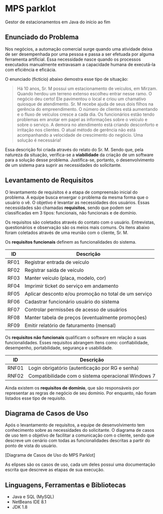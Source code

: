 # MPS parklot
Gestor de estacionamentos em Java do início ao fim

## Enunciado do Problema

Nos negócios, a automação comercial surge quando uma atividade deixa de ser desempenhada por uma pessoa e passa a ser efetuada por alguma ferramenta artificial. Essa necessidade nasce quando os processos executados manualmente extravasam a capacidade humana de executá-la com eficiência e eficácia.

O enunciado (fictício) abaixo demostra esse tipo de situação:

> Há 10 anos, Sr. M possui um estacionamento de veículos, em Mirzam. Quando herdou um terreno extenso escolheu entrar nesse ramo. O negócio deu certo! Ele pavimentou o local e criou um chamativo quiosque de atendimento.
> Sr. M recebe ajuda de seus dois filhos na gerência do empreendimento. O número de clientes está aumentando e o fluxo de veículos cresce a cada dia. Os funcionários estão tendo problemas em anotar em papel as informações sobre o veículo e sobre o serviço. A demora no atendimento está criando desconforto e irritação nos clientes. O atual método de gerência não está acompanhando a velocidade de crescimento do negócio. Uma solução é necessária!

Essa descrição foi criada através do relato do Sr. M. Sendo que, pela natureza da situação, verifica-se a **viabilidade** da criação de um software para a solução desse problema. Justifica-se, portanto, o desenvolvimento de um sistema para suprir as necessidades do solicitante.

## Levantamento de Requisitos

O levantamento de requisitos é a etapa de compreensão inicial do problema. A equipe busca enxergar o problema da mesma forma que o usuário o vê. O objetivo é levantar as necessidades dos usuários. Essas necessidades são chamadas **requisitos**, sendo que podem ser classificadas em 3 tipos: funcionais, não funcionais e de domínio.

Os requisitos são coletados através do contato com o usuário. Entrevistas, questionários e observação são os meios mais comuns. Os itens abaixo foram coletados através de uma reunião com o cliente, Sr. M.

Os **requisitos funcionais** definem as funcionalidades do sistema.

|  ID  | Descrição                                             |
|:----:|-------------------------------------------------------|
| RF01 | Registrar entrada de veículo                          |
| RF02 | Registrar saída de veículo                            |
| RF03 | Manter veículo (placa, modelo, cor)                   |
| RF04 | Imprimir ticket do serviço em andamento               |
| RF05 | Aplicar desconto e/ou promoção no total de um serviço |
| RF06 | Cadastrar funcionário usuário do sistema              |
| RF07 | Controlar permissões de acesso de usuários            |
| RF08 | Manter tabela de preços (eventualmente promoções)     |
| RF09 | Emitir relatório de faturamento (mensal)              |

Os **requisitos não funcionais** qualificam o software em relação a suas funcionalidades. Esses requisitos abrangem itens como: confiabilidade, desempenho, portabilidade, segurança e usabilidade.

|   ID  | Descrição                                           |
|:-----:|-----------------------------------------------------|
| RNF01 | Login obrigatório (autenticação por RG e senha)     |
| RNF02 | Compatibilidade com o sistema operacional Windows 7 |

Ainda existem os **requisitos de domínio**, que são responsáveis por representar as regras de negócio de seu domínio. Por enquanto, não foram listados esse tipo de requisito.

## Diagrama de Casos de Uso

Após o levantamento de requisitos, a equipe de desenvolvimento tem conhecimento sobre as necessidades do solicitante. O diagrama de casos de uso tem o objetivo de facilitar a comunicação com o cliente, sendo que descreve um cenário com todas as funcionalidades descritas a partir do ponto de vista do usuário.

[Diagrama de Casos de Uso do MPS Parklot]

As elipses são os casos de uso, cada um deles possui uma documentação escrita que descreve as etapas de sua execução.

## Linguagens, Ferramentas e Bibliotecas

- Java e SQL (MySQL)
- NetBeans IDE 8.1
- JDK 1.8
